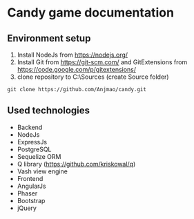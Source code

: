 # Candy game documentation

## Environment setup
1. Install NodeJs from https://nodejs.org/
2. Install Git from https://git-scm.com/ and GitExtensions from https://code.google.com/p/gitextensions/
3. clone repository to C:\Sources (create Source folder)
```
git clone https://github.com/Anjmao/candy.git
```

## Used technologies
* Backend
 * NodeJs
 * ExpressJs
 * PostgreSQL
 * Sequelize ORM
 * Q library (https://github.com/kriskowal/q)
 * Vash view engine
* Frontend
 * AngularJs
 * Phaser
 * Bootstrap
 * jQuery
